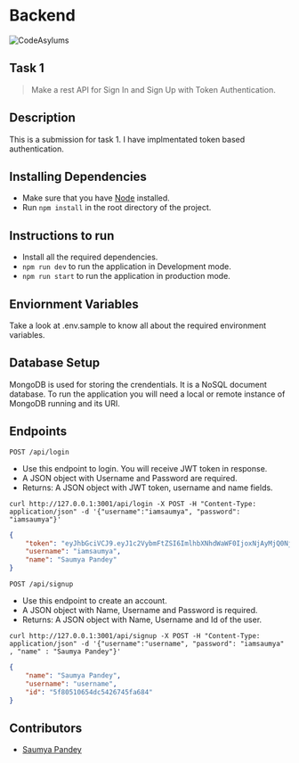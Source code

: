 # Backend

![CodeAsylums](https://i.ibb.co/6wyhHNc/Code-Asylums-Community-1.png)

## Task 1

> Make a rest API for Sign In and Sign Up with Token Authentication.

## Description

This is a submission for task 1. I have implmentated token based authentication.

## Installing Dependencies

- Make sure that you have [Node](https://nodejs.org/en/) installed.
- Run `npm install` in the root directory of the project.

## Instructions to run

- Install all the required dependencies.
- `npm run dev` to run the application in Development mode.
- `npm run start` to run the application in production mode.

## Enviornment Variables

Take a look at .env.sample to know all about the required environment variables.

## Database Setup

MongoDB is used for storing the crendentials. It is a NoSQL document database. To run the application you will need a local or remote instance of MongoDB running and its URI.

## Endpoints

`POST /api/login`

- Use this endpoint to login. You will receive JWT token in response.
- A JSON object with Username and Password are required.
- Returns: A JSON object with JWT token, username and name fields.

```URL
curl http://127.0.0.1:3001/api/login -X POST -H "Content-Type: application/json" -d '{"username":"iamsaumya", "password": "iamsaumya"}'
```

```JSON
{
    "token": "eyJhbGciVCJ9.eyJ1c2VybmFtZSI6ImlhbXNhdWaWF0IjoxNjAyMjQ0NjgxfQ.3fYxt_h8mmvbdykDoOzA8Rb3nBov-YFXJChMbVM8-eM",
    "username": "iamsaumya",
    "name": "Saumya Pandey"
}
```

`POST /api/signup`

- Use this endpoint to create an account.
- A JSON object with Name, Username and Password is required.
- Returns: A JSON object with Name, Username and Id of the user.

```URL
curl http://127.0.0.1:3001/api/signup -X POST -H "Content-Type: application/json" -d '{"username":"username", "password": "iamsaumya" , "name" : "Saumya Pandey"}'
```

```JSON
{
    "name": "Saumya Pandey",
    "username": "username",
    "id": "5f80510654dc5426745fa684"
}
```

## Contributors

- [Saumya Pandey](https://github.com/iamsaumya)
